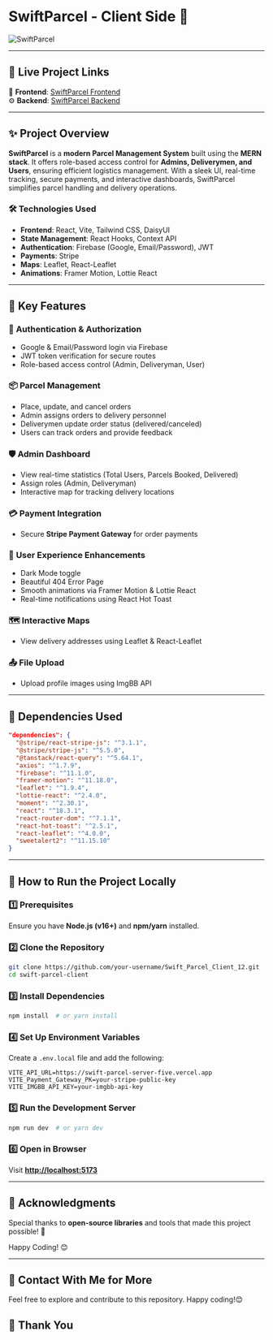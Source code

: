 
# SwiftParcel - Client Side 🚀  

![SwiftParcel](https://i.ibb.co.com/Wpdy5kxX/Screenshot-1.png)

---

## 🔗 Live Project Links  
🎨 **Frontend**: [SwiftParcel Frontend](https://swift-parcel-4a623.web.app)  
⚙️ **Backend**: [SwiftParcel Backend](https://swift-parcel-server-five.vercel.app)  

---

## ✨ Project Overview  

**SwiftParcel** is a **modern Parcel Management System** built using the **MERN stack**. It offers role-based access control for **Admins, Deliverymen, and Users**, ensuring efficient logistics management. With a sleek UI, real-time tracking, secure payments, and interactive dashboards, SwiftParcel simplifies parcel handling and delivery operations.  

### 🛠️ Technologies Used  
- **Frontend**: React, Vite, Tailwind CSS, DaisyUI  
- **State Management**: React Hooks, Context API  
- **Authentication**: Firebase (Google, Email/Password), JWT  
- **Payments**: Stripe  
- **Maps**: Leaflet, React-Leaflet  
- **Animations**: Framer Motion, Lottie React  

---

## 🌟 Key Features  

### 🔑 **Authentication & Authorization**  
- Google & Email/Password login via Firebase  
- JWT token verification for secure routes  
- Role-based access control (Admin, Deliveryman, User)  

### 📦 **Parcel Management**  
- Place, update, and cancel orders  
- Admin assigns orders to delivery personnel  
- Deliverymen update order status (delivered/canceled)  
- Users can track orders and provide feedback  

### 🛡️ **Admin Dashboard**  
- View real-time statistics (Total Users, Parcels Booked, Delivered)  
- Assign roles (Admin, Deliveryman)  
- Interactive map for tracking delivery locations  

### 💳 **Payment Integration**  
- Secure **Stripe Payment Gateway** for order payments  

### 🎨 **User Experience Enhancements**  
- Dark Mode toggle  
- Beautiful 404 Error Page  
- Smooth animations via Framer Motion & Lottie React  
- Real-time notifications using React Hot Toast  

### 🗺️ **Interactive Maps**  
- View delivery addresses using Leaflet & React-Leaflet  

### 📤 **File Upload**  
- Upload profile images using ImgBB API  

---

## 📜 Dependencies Used  

```json
"dependencies": {
  "@stripe/react-stripe-js": "^3.1.1",
  "@stripe/stripe-js": "^5.5.0",
  "@tanstack/react-query": "^5.64.1",
  "axios": "^1.7.9",
  "firebase": "^11.1.0",
  "framer-motion": "^11.18.0",
  "leaflet": "^1.9.4",
  "lottie-react": "^2.4.0",
  "moment": "^2.30.1",
  "react": "^18.3.1",
  "react-router-dom": "^7.1.1",
  "react-hot-toast": "^2.5.1",
  "react-leaflet": "^4.0.0",
  "sweetalert2": "^11.15.10"
}
```

---

## 🚀 How to Run the Project Locally  

### 1️⃣ Prerequisites  
Ensure you have **Node.js (v16+)** and **npm/yarn** installed.  

### 2️⃣ Clone the Repository  
```sh
git clone https://github.com/your-username/Swift_Parcel_Client_12.git
cd swift-parcel-client
```

### 3️⃣ Install Dependencies  
```sh
npm install  # or yarn install
```

### 4️⃣ Set Up Environment Variables  
Create a `.env.local` file and add the following:  

```env
VITE_API_URL=https://swift-parcel-server-five.vercel.app
VITE_Payment_Gateway_PK=your-stripe-public-key
VITE_IMGBB_API_KEY=your-imgbb-api-key
```

### 5️⃣ Run the Development Server  
```sh
npm run dev  # or yarn dev
```

### 6️⃣ Open in Browser  
Visit **[http://localhost:5173](http://localhost:5173)**  

---

## 🙌 Acknowledgments  

Special thanks to **open-source libraries** and tools that made this project possible! 💜  

Happy Coding! 😊

---

## 📧 Contact With Me for More

Feel free to explore and contribute to this repository. Happy coding!😊

## 🤝 Thank You
